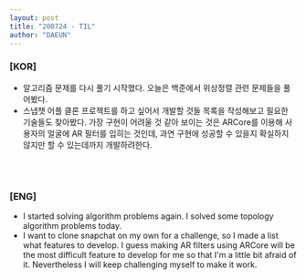 ```yaml
---
layout: post
title: "200724 - TIL"
author: "DAEUN"
---
```


### [KOR]
* 알고리즘 문제를 다시 풀기 시작했다. 오늘은 백준에서 위상정렬 관련 문제들을 풀어봤다.
* 스냅챗 어플 클론 프로젝트를 하고 싶어서 개발할 것들 목록을 작성해보고 필요한 기술들도 찾아봤다. 가장 구현이 어려울 것 같아 보이는 것은 ARCore를 이용해 사용자의 얼굴에 AR 필터를 입히는 것인데, 과연 구현에 성공할 수 있을지 확실하지 않지만 할 수 있는데까지 개발하려한다.

<br><br>
### [ENG]
* I started solving algorithm problems again. I solved some topology algorithm problems today.
* I want to clone snapchat on my own for a challenge, so I made a list what features to develop. I guess making AR filters using ARCore will be the most difficult feature to develop for me so that I'm a little bit afraid of it. Nevertheless I will keep challenging myself to make it work.